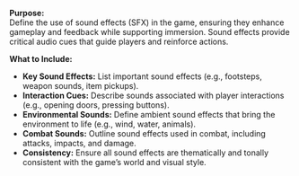**Purpose:**  
Define the use of sound effects (SFX) in the game, ensuring they enhance gameplay and feedback while supporting immersion. Sound effects provide critical audio cues that guide players and reinforce actions.

**What to Include:**

- **Key Sound Effects:** List important sound effects (e.g., footsteps, weapon sounds, item pickups).
- **Interaction Cues:** Describe sounds associated with player interactions (e.g., opening doors, pressing buttons).
- **Environmental Sounds:** Define ambient sound effects that bring the environment to life (e.g., wind, water, animals).
- **Combat Sounds:** Outline sound effects used in combat, including attacks, impacts, and damage.
- **Consistency:** Ensure all sound effects are thematically and tonally consistent with the game’s world and visual style.